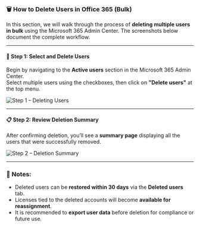 ### 🗑️ How to Delete Users in Office 365 (Bulk)

In this section, we will walk through the process of **deleting multiple users in bulk** using the Microsoft 365 Admin Center. The screenshots below document the complete workflow.

---

#### 🔧 Step 1: Select and Delete Users

Begin by navigating to the **Active users** section in the Microsoft 365 Admin Center.  
Select multiple users using the checkboxes, then click on **"Delete users"** at the top menu.

![Step 1 – Deleting Users](https://github.com/user-attachments/assets/e1f0f26a-750e-4191-89c5-09c638626fbb)

---

#### 📋 Step 2: Review Deletion Summary

After confirming deletion, you’ll see a **summary page** displaying all the users that were successfully removed.

![Step 2 – Deletion Summary](https://github.com/user-attachments/assets/9dbb423f-d1bf-4a99-9c8d-7e0679be09e0)

---

### 📌 Notes:
- Deleted users can be **restored within 30 days** via the **Deleted users** tab.
- Licenses tied to the deleted accounts will become **available for reassignment**.
- It is recommended to **export user data** before deletion for compliance or future use.


